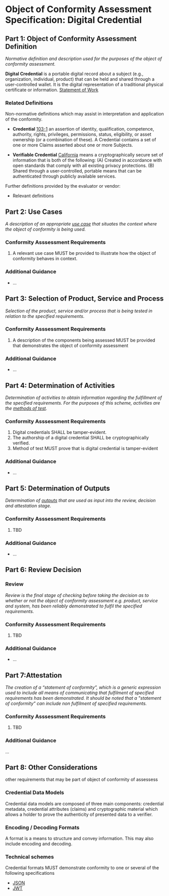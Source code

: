 # Object of Conformity Assessment Specification: Digital Credential

## Part 1: Object of Conformity Assessment Definition
_Normative definition and description used for the purposes of the object of conformity assessment._

**Digital Credential** is a portable digital record about a subject (e.g., organization, individual, product) that can be held and shared through a user-controlled wallet. It is the digital representation of a traditional physical certificate or information. [Statement of Work](/docs/statement-of-work.md)

### Related Definitions
Non-normative definitions which may assist in interpretation and application of the conformity. 

* **Credential** [103-1]() an assertion of identity, qualification, competence, authority, rights, privileges, permissions, status, eligibility, or asset ownership (or a combination of these). A Credential contains a set of one or more Claims asserted about one or more Subjects.  

* **Verifiable Credential** [California](https://leginfo.legislature.ca.gov/faces/billTextClient.xhtml?bill_id=202120220SB786#93ENR) means a cryptographically secure set of information that is both of the following: (A) Created in accordance with open standards that comply with all existing privacy protections. (B) Shared through a user-controlled, portable means that can be authenticated through publicly available services. 

Further definitions provided by the evaluator or vendor:
* Relevant definitions


## Part 2: Use Cases
_A description of an appropriate [use case](./use-cases.md) that situates the context where the object of conformity is being used._


### Conformity Asssessment Requirements
1. A relevant use case MUST be provided to illustrate how the object of conformity behaves in context.

### Additional Guidance
* ...


## Part 3: Selection of Product, Service and Process

_Selection of the product, service and/or process that is being tested in relation to the specified requirements._


### Conformity Asssessment Requirements
1. A description of the components being assessed MUST be provided that demonstrates the object of conformity assessment



### Additional Guidance
* ...

## Part 4: Determination of Activities

_Determination of activities to obtain information regarding the fulfillment  of the specified requirements. For the purposes of this scheme, activities are the [methods of test](./methods-of-tests.md)._ 


### Conformity Asssessment Requirements
1. Digital credentials SHALL be tamper-evident. 
2. The authorship of a digital credential SHALL be cryptographically verified.
3. Method of test MUST prove that is digital credential is tamper-evident

### Additional Guidance
* ...


## Part 5: Determination of Outputs

_Determination of [outputs](../scheme-definitions.md) that are used as input into the review, decision and attestation stage._


### Conformity Asssessment Requirements
1. TBD

### Additional Guidance
* ...

## Part 6: Review Decision

### Review

_Review is the final stage of checking before taking the decision as to whether or not the object of conformity assessment e.g. product, service and system, has been reliably demonstrated to fulfil the specified requirements._



### Conformity Asssessment Requirements
1. TBD


### Additional Guidance
* ...



## Part 7:Attestation
_The creation of a “statement of conformity”, which is a generic expression used to include all means of communicating that fulfilment of specified requirements has been demonstrated. It should be noted that a "statement of conformity" can include non fulfilment of specified requirements._


### Conformity Asssessment Requirements
1. TBD

### Additional Guidance
...

## Part 8: Other Considerations
other requirements that may be part of object of conformity of assessess 

### Credential Data Models

 Credential data models are composed of three main components: credential metadata, credential attributes (claims) and cryptographic material which allows a holder to prove the authenticity of presented data to a verifier. 


### Encoding / Decoding Formats
A format is a means to structure and convey information. This may also include encoding and decoding. 

### Technical schemes

Credential formats MUST demonstrate conformity to one or several of the following specifications 

* [JSON](https://www.json.org/json-en.html)
* [JWT](https://www.rfc-editor.org/rfc/rfc7519)
